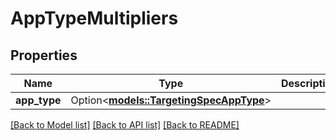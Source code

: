 # AppTypeMultipliers

## Properties

Name | Type | Description | Notes
------------ | ------------- | ------------- | -------------
**app_type** | Option<[**models::TargetingSpecAppType**](TargetingSpecAppType.md)> |  | [optional]

[[Back to Model list]](../README.md#documentation-for-models) [[Back to API list]](../README.md#documentation-for-api-endpoints) [[Back to README]](../README.md)


